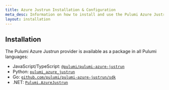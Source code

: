 ```yaml
---
title: Azure Justrun Installation & Configuration
meta_desc: Information on how to install and use the Pulumi Azure Justrun package.
layout: installation
---
```


## Installation

The Pulumi Azure Justrun provider is available as a package in all Pulumi languages:

* JavaScript/TypeScript: [`@pulumi/pulumi-azure-justrun`](https://www.npmjs.com/package/@pulumi/azure-justrun)
* Python: [`pulumi_azure_justrun`](https://pypi.org/project/pulumi-azure-justrun/)
* Go: [`github.com/pulumi/pulumi-azure-justrun/sdk`](https://github.com/pulumi/pulumi-azure-justrun/tree/main/sdk)
* .NET: [`Pulumi.AzureJustrun`](https://www.nuget.org/packages/Pulumi.AzureJustrun)
